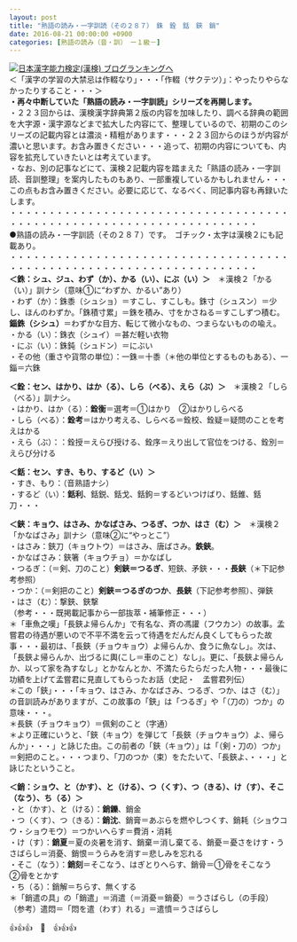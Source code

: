 ```yaml
---
layout: post
title: "熟語の読み・一字訓読（その２８７）　銖　銓　銛　鋏　銷"
date: 2016-08-21 00:00:00 +0900
categories: [熟語の読み（音・訓）　ー１級－]
---
```


[![](/syuusyuu9701/assets/images/熟語の読み・一字訓読（その２８７）-銖-銓-銛-鋏-銷-br_c_3028_1.gif)](http://blog.with2.net/link.php?1659096:3028 "日本漢字能力検定(漢検) ブログランキングへ")[日本漢字能力検定(漢検) ブログランキングへ](http://blog.with2.net/link.php?1659096:3028)  
＜「漢字の学習の大禁忌は作輟なり」・・・「作輟（サクテツ）」：やったりやらなかったりすること・・・＞  
**・再々中断していた「熟語の読み・一字訓読」シリーズを再開します。**  
・２２３回からは、漢検漢字辞典第２版の内容を加味したり、調べる辞典の範囲を大字源・漢字源などまで拡大した内容にて、整理しているので、初期のこのシリーズの記載内容とは濃淡・精粗があります・・・２２３回からのほうが内容が濃いと思います。お含み置きください・・・追って、初期の内容についても、内容を拡充していきたいとは考えています。  
・なお、別の記事などにて、漢検２記載内容を踏まえた「熟語の読み・一字訓読、音訓整理」を案内したものもあり、一部重複しているかもしれません・・・この点もお含み置きください。必要に応じて、なるべく、同記事内容も再録いたします。  
・・・・・・・・・・・・・・・・・・・・・・・・・・・・・・・・・・・・・・・・・・・・・・・・・・・・・・・・・・・・・・・・・・・・  
●熟語の読み・一字訓読（その２８７）です。　ゴチック・太字は漢検２にも記載あり。  
・・・・・・・・・・・・・・・・・・・・・・・・・・・・・・・・・・・・・・・・・・・・・・・・・・・・・・・・・・・・・・・・・・・・  
**＜銖：シュ、ジュ、わず（か）、かる（い）、にぶ（い）＞**　＊漢検２「かる（い）」訓ナシ（意味①に“わずか、かるい”あり）  
・わず（か）：銖黍（シュショ）＝すこし、すこしも。銖寸（シュスン）＝少し、ほんのわずか。「銖積寸累」＝銖を積み、寸をかさねる＝すこしずつ積む。**錙銖（シシュ）**＝わずかな目方、転じて微小なもの、つまらないものの喩え。  
・かる（い）：銖衣（シュイ）＝甚だ軽い衣物　  
・にぶ（い）：銖鈍（シュドン）＝にぶい  
・その他（重さや貨幣の単位）：一銖＝十黍（＊他の単位とするものもある）、一錙＝六銖  
  
**＜銓：セン、はかり、はか（る）、しら（べる）、えら（ぶ）＞**　＊漢検２「しら（べる）」訓ナシ。  
・はかり、はか（る）：**銓衡**＝選考＝①はかり　②はかりしらべる  
・しら（べる）：**銓考**＝はかり考える、しらべる＝銓校、銓疑＝疑問のことを考えはかる  
・えら（ぶ）：：銓授＝えらび授ける、銓序＝えり出して官位をつける、銓別＝えらび分ける  
  
**＜銛：セン、すき、もり、するど（い）＞**  
・すき、もり：（音熟語ナシ）  
・するど（い）：**銛利**、銛鋭、銛戈、銛鉤＝するどいつけばり、銛錐、銛刀・・・  
  
**＜鋏：キョウ、はさみ、かなばさみ、つるぎ、つか、はさ（む）＞**　＊漢検２「かなばさみ」訓ナシ（意味②に“やっとこ”）  
・はさみ：鋏刀（キョウトウ）＝はさみ、唐ばさみ。**鉄鋏**。  
・かなばさみ：鋏箸（キョウチョ）＝かなばし  
・つるぎ：（＝剣、刀のこと）**剣鋏＝つるぎ**、短鋏、矛鋏・・・**長鋏**（＊下記参考参照）  
・つか：（＝剣把のこと）**剣鋏＝つるぎのつか**、**長鋏**（下記参考参照）、弾鋏  
・はさ（む）：撃鋏、鋏撃  
（参考・・・既掲載記事から一部抜萃・補筆修正・・・）  
＊「車魚之嘆」「長鋏よ帰らんか」で有名な、斉の馮讙（フウカン）の故事。孟嘗君の待遇が悪いので不平不満を云って待遇をだんだん良くしてもらった故事・・・最初は、「長鋏（チョウキョウ）よ帰らんか、食うに魚なし」。次は、「長鋏よ帰らんか、出づるに輿(こし＝車のこと）なし」。更に、「長鋏よ帰らんか、以って家を為すなし」とかなんとか、不満たらたらだった人物・・・最後に功績を上げて孟嘗君に見直してもらったお話（史記・　孟嘗君列伝）  
＊この「鋏」・・・「キョウ、はさみ、かなばさみ、つるぎ、つか、はさ（む）」の音訓読みがありますが、この故事の「鋏」は「つるぎ」や「（刀の）つか」の意味・・・。  
＊長鋏（チョウキョウ）＝佩剣のこと（字通）  
＊より正確にいうと、「鋏（キョウ）を弾じて「長鋏（チョウキョウ）よ、帰らんか」・・・」と詠じた由。この前者の「鋏（キョウ）」は「（剣・刀の）つか」＝剣把のこと。・・・つまり、「刀のつか（束）をたたいて、「長鋏よ、・・・」と詠じたということ。  
  
**＜銷：ショウ、と（かす）、と（ける）、つ（くす）、つ（きる）、け（す）、そこ（なう）、ち（る）＞**  
・と（かす）、と（ける）：**銷鑠**、銷金  
・つ（くす）、つ（きる）：**銷沈**、銷膏＝あぶらを燃やしつくす、銷耗（ショウコウ・ショウモウ）＝つかいへらす＝費消・消耗  
・け（す）：**銷夏**＝夏の炎暑を消す、銷棄＝消し棄てる、銷憂＝憂さをけす・うさばらし＝消憂、銷恨＝うらみを消す＝悲しみを忘れる  
・そこ（なう）：**銷刻**＝そこなう、はぎとりへらす、銷骨＝①骨をそこなう　②骨をとかす  
・ち（る）：銷解＝ちらす、無くする  
＊「銷遣の具」の「銷遣」＝消遣（＝消憂＝銷憂）＝うさばらし（の手段）  
（参考）遣悶＝「悶を遣（わす）れる」＝遣憤＝うさばらし  
  
👍👍👍　🐒　👍👍👍  